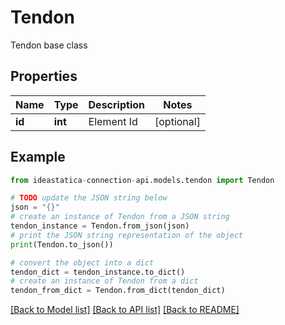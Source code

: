 # Tendon

Tendon base class

## Properties

Name | Type | Description | Notes
------------ | ------------- | ------------- | -------------
**id** | **int** | Element Id | [optional] 

## Example

```python
from ideastatica-connection-api.models.tendon import Tendon

# TODO update the JSON string below
json = "{}"
# create an instance of Tendon from a JSON string
tendon_instance = Tendon.from_json(json)
# print the JSON string representation of the object
print(Tendon.to_json())

# convert the object into a dict
tendon_dict = tendon_instance.to_dict()
# create an instance of Tendon from a dict
tendon_from_dict = Tendon.from_dict(tendon_dict)
```
[[Back to Model list]](../README.md#documentation-for-models) [[Back to API list]](../README.md#documentation-for-api-endpoints) [[Back to README]](../README.md)


